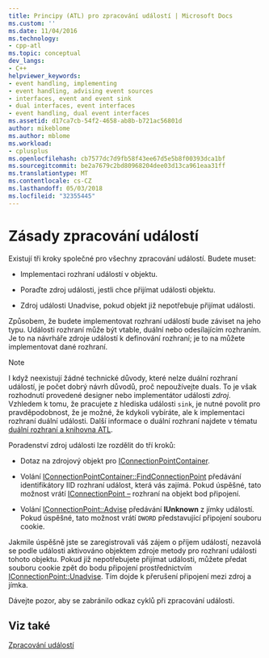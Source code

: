 ```yaml
---
title: Principy (ATL) pro zpracování událostí | Microsoft Docs
ms.custom: ''
ms.date: 11/04/2016
ms.technology:
- cpp-atl
ms.topic: conceptual
dev_langs:
- C++
helpviewer_keywords:
- event handling, implementing
- event handling, advising event sources
- interfaces, event and event sink
- dual interfaces, event interfaces
- event handling, dual event interfaces
ms.assetid: d17ca7cb-54f2-4658-ab8b-b721ac56801d
author: mikeblome
ms.author: mblome
ms.workload:
- cplusplus
ms.openlocfilehash: cb7577dc7d9fb58f43ee67d5e5b8f00393dca1bf
ms.sourcegitcommit: be2a7679c2bd80968204dee03d13ca961eaa31ff
ms.translationtype: MT
ms.contentlocale: cs-CZ
ms.lasthandoff: 05/03/2018
ms.locfileid: "32355445"
---
```

# <a name="event-handling-principles"></a>Zásady zpracování událostí
Existují tři kroky společné pro všechny zpracování událostí. Budete muset:  
  
-   Implementaci rozhraní událostí v objektu.  
  
-   Poraďte zdroj události, jestli chce přijímat události objektu.  
  
-   Zdroj události Unadvise, pokud objekt již nepotřebuje přijímat události.  
  
 Způsobem, že budete implementovat rozhraní událostí bude záviset na jeho typu. Události rozhraní může být vtable, duální nebo odesílajícím rozhraním. Je to na návrháře zdroje událostí k definování rozhraní; je to na můžete implementovat dané rozhraní.  
  
> [!NOTE]
>  I když neexistují žádné technické důvody, které nelze duální rozhraní událostí, je počet dobrý návrh důvodů, proč nepoužívejte duals. To je však rozhodnutí provedené designer nebo implementátor události *zdroj*. Vzhledem k tomu, že pracujete z hlediska události `sink`, je nutné povolit pro pravděpodobnost, že je možné, že kdykoli vybíráte, ale k implementaci rozhraní duální události. Další informace o duální rozhraní najdete v tématu [duální rozhraní a knihovna ATL](../atl/dual-interfaces-and-atl.md).  
  
 Poradenství zdroj události lze rozdělit do tří kroků:  
  
-   Dotaz na zdrojový objekt pro [IConnectionPointContainer](http://msdn.microsoft.com/library/windows/desktop/ms683857).  
  
-   Volání [IConnectionPointContainer::FindConnectionPoint](http://msdn.microsoft.com/library/windows/desktop/ms692476) předávání identifikátory IID rozhraní událost, která vás zajímá. Pokud úspěšné, tato možnost vrátí [IConnectionPoint –](http://msdn.microsoft.com/library/windows/desktop/ms694318) rozhraní na objekt bod připojení.  
  
-   Volání [IConnectionPoint::Advise](http://msdn.microsoft.com/library/windows/desktop/ms678815) předávání **IUnknown** z jímky událostí. Pokud úspěšné, tato možnost vrátí `DWORD` představující připojení souboru cookie.  
  
 Jakmile úspěšně jste se zaregistrovali váš zájem o příjem událostí, nezavolá se podle události aktivováno objektem zdroje metody pro rozhraní události tohoto objektu. Pokud již nepotřebujete přijímat události, můžete předat souboru cookie zpět do bodu připojení prostřednictvím [IConnectionPoint::Unadvise](http://msdn.microsoft.com/library/windows/desktop/ms686608). Tím dojde k přerušení připojení mezi zdroj a jímka.  
  
 Dávejte pozor, aby se zabránilo odkaz cyklů při zpracování události.  
  
## <a name="see-also"></a>Viz také  
 [Zpracování událostí](../atl/event-handling-and-atl.md)


